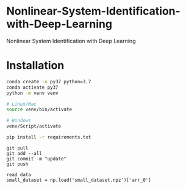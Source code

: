 # Nonlinear-System-Identification-with-Deep-Learning
Nonlinear System Identification with Deep Learning

# Installation
```bash
conda create -n py37 python=3.7
conda activate py37
python -m venv venv

# Linux/Mac
source venv/bin/activate

# Windows
venv/Script/activate

pip install -r requirements.txt
```

```
git pull
git add --all
git commit -m "update"
git push
```

```
read data
small_dataset = np.load('small_dataset.npz')['arr_0']
```